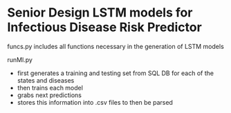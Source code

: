# Senior Design LSTM models for Infectious Disease Risk Predictor

funcs.py includes all functions necessary in the generation of LSTM models

runMl.py 
- first generates a training and testing set from SQL DB for each of the states and diseases
- then trains each model
- grabs next predictions
- stores this information into .csv files to then be parsed
